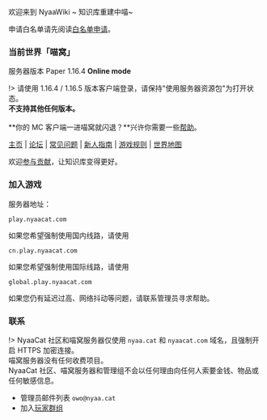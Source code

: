 欢迎来到 NyaaWiki ~ 知识库重建中喵\~<br />

申请白名单请先阅读[白名单申请](wiki/whitelist-application.md)。

### 当前世界「喵窝」

服务器版本 Paper 1.16.4 **Online mode**

!> 请使用 1.16.4 / 1.16.5 版本客户端登录，请保持"使用服务器资源包"为打开状态。  
**不支持其他任何版本。**  
<br />
**你的 MC 客户端一进喵窝就闪退？**兴许你需要一些[帮助](wiki/faq#server-resourcepack-dl)。

[主页](https://www.nyaa.cat) | [论坛](https://bbs.nyaa.cat) | [常见问题](wiki/faq.md) | [新人指南](nyaa/beginners-guide.md) | [游戏规则](wiki/rules.md) | [世界地图](https://map.nyaacat.com/nyaa)

欢迎[参与贡献](wiki/contribute.md)，让知识库变得更好。

### 加入游戏

服务器地址：

```
play.nyaacat.com
```

如果您希望强制使用国内线路，请使用

```
cn.play.nyaacat.com
```

如果您希望强制使用国际线路，请使用

```
global.play.nyaacat.com
```

如果您仍有延迟过高、网络抖动等问题，请联系管理员寻求帮助。

### 联系

!> NyaaCat 社区和喵窝服务器仅使用 `nyaa.cat` 和 `nyaacat.com` 域名，且强制开启 HTTPS 加密连接。  
  喵窝服务器没有任何收费项目。  
  NyaaCat 社区、喵窝服务器和管理组不会以任何理由向任何人索要金钱、物品或任何敏感信息。

* 管理员邮件列表 `owo@nyaa.cat`
* 加入[玩家群组](wiki/groups.md)
